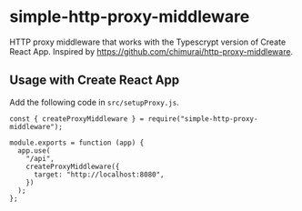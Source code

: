 # simple-http-proxy-middleware

HTTP proxy middleware that works with the Typescrypt version of Create React App. Inspired by https://github.com/chimurai/http-proxy-middleware.

## Usage with Create React App

Add the following code in `src/setupProxy.js`.
```
const { createProxyMiddleware } = require("simple-http-proxy-middleware");

module.exports = function (app) {
  app.use(
    "/api",
    createProxyMiddleware({
      target: "http://localhost:8080",
    })
  );
};
```
